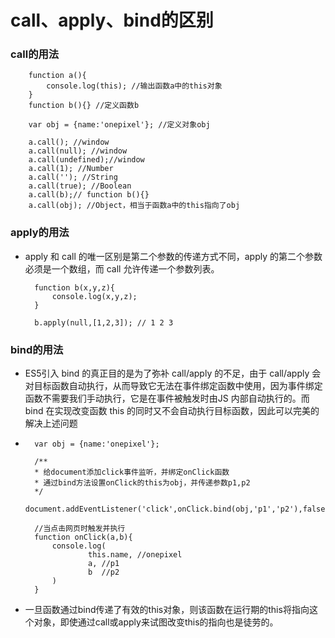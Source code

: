 # call、apply、bind的区别
### call的用法

        function a(){
            console.log(this); //输出函数a中的this对象
        }
        function b(){} //定义函数b
        
        var obj = {name:'onepixel'}; //定义对象obj
        
        a.call(); //window
        a.call(null); //window
        a.call(undefined);//window
        a.call(1); //Number
        a.call(''); //String
        a.call(true); //Boolean
        a.call(b);// function b(){}
        a.call(obj); //Object，相当于函数a中的this指向了obj
### apply的用法
* apply 和 call 的唯一区别是第二个参数的传递方式不同，apply 的第二个参数必须是一个数组，而 call 允许传递一个参数列表。

        function b(x,y,z){
            console.log(x,y,z);
        }
        
        b.apply(null,[1,2,3]); // 1 2 3
### bind的用法
* ES5引入 bind 的真正目的是为了弥补 call/apply 的不足，由于 call/apply 会对目标函数自动执行，从而导致它无法在事件绑定函数中使用，因为事件绑定函数不需要我们手动执行，它是在事件被触发时由JS 内部自动执行的。而 bind 在实现改变函数 this 的同时又不会自动执行目标函数，因此可以完美的解决上述问题
* 
        var obj = {name:'onepixel'};
        
        /**
        * 给document添加click事件监听，并绑定onClick函数
        * 通过bind方法设置onClick的this为obj，并传递参数p1,p2
        */
        document.addEventListener('click',onClick.bind(obj,'p1','p2'),false);
        
        //当点击网页时触发并执行
        function onClick(a,b){
            console.log(
                    this.name, //onepixel
                    a, //p1
                    b  //p2
            )
        }
* 一旦函数通过bind传递了有效的this对象，则该函数在运行期的this将指向这个对象，即使通过call或apply来试图改变this的指向也是徒劳的。